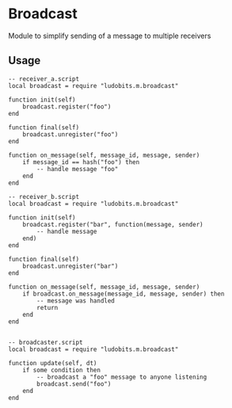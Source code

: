 # Broadcast
Module to simplify sending of a message to multiple receivers

## Usage

	-- receiver_a.script
	local broadcast = require "ludobits.m.broadcast"

	function init(self)
		broadcast.register("foo")
	end

	function final(self)
		broadcast.unregister("foo")
	end

	function on_message(self, message_id, message, sender)
		if message_id == hash("foo") then
			-- handle message "foo"
		end
	end

	-- receiver_b.script
	local broadcast = require "ludobits.m.broadcast"

	function init(self)
		broadcast.register("bar", function(message, sender)
			-- handle message
		end)
	end

	function final(self)
		broadcast.unregister("bar")
	end

	function on_message(self, message_id, message, sender)
		if broadcast.on_message(message_id, message, sender) then
			-- message was handled
			return
		end
	end


	-- broadcaster.script
	local broadcast = require "ludobits.m.broadcast"

	function update(self, dt)
		if some condition then
			-- broadcast a "foo" message to anyone listening
			broadcast.send("foo")
		end
	end
